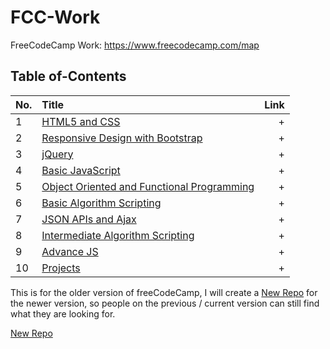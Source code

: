 # FCC-Work
FreeCodeCamp Work: https://www.freecodecamp.com/map

## Table of-Contents

No. | Title | Link
| ------------- |:-------------| -----:|
1 | [HTML5 and CSS](https://github.com/profoundhub/FCC-Work/tree/master/1-HTML5-and-CSS) | +  
2 | [Responsive Design with Bootstrap](https://github.com/profoundhub/FCC-Work/tree/master/2-Responsive-Design-with-Bootstrap) | + 
3 | [jQuery](https://github.com/profoundhub/FCC-Work/tree/master/3-jQuery) | + 
4 | [Basic JavaScript](https://github.com/profoundhub/FCC-Work/tree/master/4-Basic%20JavaScript) | +
5 | [Object Oriented and Functional Programming](https://github.com/profoundhub/FCC-Work/tree/master/5-Object-Oriented-and-Functional-Programming) | + 
6 | [Basic Algorithm Scripting](https://github.com/profoundhub/FCC-Work/tree/master/6-Basic-Algorithm-Scripting) | + 
7 | [JSON APIs and Ajax](https://github.com/profoundhub/FCC-Work/tree/master/7-JSON-APIs-and-Ajax) | +
8 | [Intermediate Algorithm Scripting](https://github.com/profoundhub/FCC-Work/tree/master/8-Intermediate%20Algorithm%20Scripting) | + 
9 | [Advance JS](https://github.com/profoundhub/FCC-Work/tree/master/9-Advance-JS) | +
10 | [Projects](https://github.com/profoundhub/FCC-Work/tree/master/Projects) | +

This is for the older version of freeCodeCamp, I will create a [New Repo](https://github.com/profoundhub/New-FCC-2018/) for the newer version, so people on the previous / current version can still find what they are looking for.

[New Repo](https://github.com/profoundhub/New-FCC-2018/) 